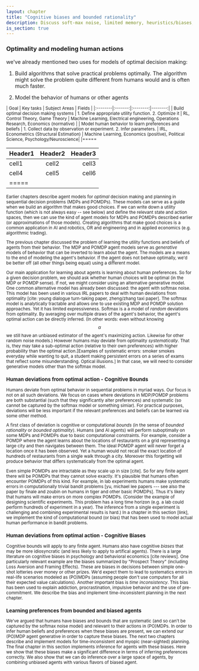 ```yaml
---
layout: chapter
title: "Cognitive biases and bounded rationality"
description: Discuss soft-max noise, limited memory, heuristics/biases, motivation from intractability of POMDPs.
is_section: true
---
```



### Optimality and modeling human actions

we've already mentioned two uses for models of optimal decision making:

1. Build algorithms that solve practical problems optimally. The algorithm might solve the problem quite different from humans would and is often much faster.

2. Model the behavior of humans or other agents



<small>
| Goal | Key tasks | Subject Areas | Fields |
|:--------|:-------:|:--------:|--------:|
| Build optimal decision making systems | 1. Define appropriate utility function. 2. Optimize it | RL, Control Theory, Game Theory | Machine Learning, Electrical engineering, Operations Research, Economics (normative) |
| Model human behavior to learn preferences and beliefs | 1. Collect data by observation or experiment. 2. Infer parameters. | IRL, Econometrics (Structural Estimation) | Machine Learning, Economics (positive), Political Science, Psychology/Neuroscience|
|=====

<br>

| Header1 | Header2 | Header3 |
|:--------|:-------:|--------:|
| cell1   | cell2   | cell3   |
| cell4   | cell5   | cell6   |
|=====




Earlier chapters describe agent models for *optimal* decision making and planning in sequential decision problems (MDPs and POMDPs). These models can serve as a guide when we build an algorithm that makes good choices. If we can write down a utility function (which is not always easy -- see below) and define the relevant state and action spaces, then we can use the kind of agent models for MDPs and POMDPs described earlier (or approximations of those models). Creating algorithms that make good choices is a common application in AI and robotics, OR and engineering and in applied economics (e.g. algorithmic trading).

The previous chapter discussed the problem of learning the utility functions and beliefs of agents from their behavior. The MDP and POMDP agent models serve as *generative* models of behavior that can be inverted to learn about the agent. The models are a means to the end of modeling the agent's behavior. If the agent does not behave optimally, we'd be better off (all other things being equal) using a different model. 

Our main application for learning about agents is learning about human preferences. So for a given decision problem, we should ask whether human choices will be optimal (in the MDP or POMDP sense). If not, we might consider using an alternative generative model. One common alternative model has already been discussed: the agent with softmax noise. This model has been used in various IRL papers to deal with human deviations from optimality [cite: young dialogue turn-taking paper, zheng/zhang taxi paper]. The softmax model is analytically tractable and allows one to use existing MDP and POMDP solution approaches. Yet it has limited expressiveness. Softmax is a a model of *random* deviations from optimality. By averaging over multiple draws of the agent's behavior, the agent's optimal action can be directly inferred. (In other words: even without knowing $$\alpha$$ we still have an unbiased estimator of the agent's maximizing action. Likewise for other random noise models.) However humans may deviate from optimality *systematically*. That is, they may take a sub-optimal action (relative to their own preferences) with higher probability than the optimal action.[Examples of systematic errors: smoker smokes everyday while wanting to quit, a student making persistent errors on a series of exams that reflect some misunderstanding. Optical illusions.] In that case, we will need to consider generative models other than the softmax model.


### Human deviations from optimal action - Cognitive Bounds
Humans deviate from optimal behavior in sequential problems in myriad ways. Our focus is not on all such deviations. We focus on cases where deviations in MDP/POMDP problems are both substantial (such that they significantly alter preferences) and systematic (so cannot be captured by the softmax model or something simiar). For practical purposes, deviations will be less important if the relevant preferences and beliefs can be learned via some other method. 

A first class of deviation is cognitive or computational *bounds* (in the sense of *bounded rationality* or *bounded optimality*). Humans (and AI agents) will perform suboptimally on some MDPs and POMDPs due to basic computational constraints. For example, consider a POMDP where the agent learns about the locations of restaurants on a grid representing a large city and then navigates between them. The ideal POMDP agent will never forget a location once it has been observed. Yet a human would not recall the exact location of hundreds of restaurants from a single walk through a city. Moreover this forgetting will produce behavior that differs systematically from the optimal agent. 

Even simple POMDPs are intractable as they scale up in size [cite]. So for any finite agent there will be POMDPs that they cannot solve exactly. It's plausible that humans often encounter POMDPs of this kind. For example, in lab experiments humans make systematic errors in computationally trivial bandit problems [yu, michael lee papers --- see also the paper by finale and zoubin on humans in tiger and other basic POMDPs]. Thus it's likely that humans will make errors on more complex POMDPs. (Consider the example of designing scientific experiments. This problem has a long time horizon (e.g. a lab could perform hundreds of experiment in a year). The inference from a single experiment is challenging and combining experimental results is hard.) In a chapter in this section [link], we implement the kind of computational bound (or bias) that has been used to model actual human performance in bandit problems. 


### Human deviations from optimal action - Cognitive Biases
Cognitive bounds will apply to any finite agent. Humans also have cognitive *biases* that may be more idiosyncratic (and less likely to apply to artifical agents). There is a large literature on cognitive biases in psychology and behavioral economics [cite reviews]. One particularly relevant example are the biases summarized by "Prospect Theory" (including Loss Aversion and Framing Effects). These are biases in decisions between simple one-shot lotteries over money or other prizes. We'd expect them to lead to systematics errors in real-life scenarios modeled as (PO)MDPs (assuming people don't use computers for all their expected value calculations). Another important bias is *time inconsistency*. This bias has been used to explain addiction, procrastination, impulsive behavior and the use of pre-commitment. We describe the bias and implement time-inconsistent planning in the next chapter. 


### Learning preferences from bounded and biased agents
We've argued that humans have biases and bounds that are systematic (and so can't be captured by the softmax noise model) and relevant to their actions in (PO)MDPs. In order to infer human beliefs and preferences when these biases are present, we can extend our (PO)MDP agent generative in order to capture these biases. The next two chapters describe and implement models for time-inconsistent and myopic (near-sighted) planning. The final chapter in this section implements inference for agents with these biases. Here we show that these biases make a significant difference in terms of inferring preferences correctly. We also show that we can do inference over a large space of agents, by combining unbiased agents with various flavors of biased agent.


